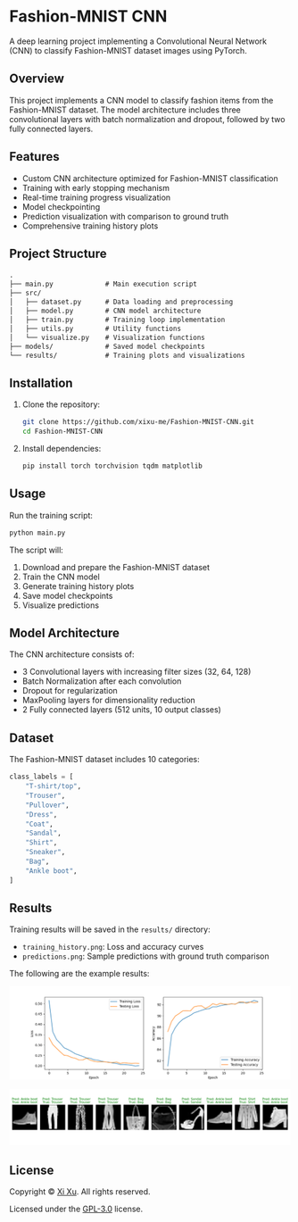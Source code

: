 # Fashion-MNIST CNN

A deep learning project implementing a Convolutional Neural Network (CNN) to classify Fashion-MNIST dataset images using PyTorch.

## Overview

This project implements a CNN model to classify fashion items from the Fashion-MNIST dataset. The model architecture includes three convolutional layers with batch normalization and dropout, followed by two fully connected layers.

## Features

- Custom CNN architecture optimized for Fashion-MNIST classification
- Training with early stopping mechanism
- Real-time training progress visualization
- Model checkpointing
- Prediction visualization with comparison to ground truth
- Comprehensive training history plots

## Project Structure

```plaintext
.
├── main.py             # Main execution script
├── src/
│   ├── dataset.py      # Data loading and preprocessing
│   ├── model.py        # CNN model architecture
│   ├── train.py        # Training loop implementation
│   ├── utils.py        # Utility functions
│   └── visualize.py    # Visualization functions
├── models/             # Saved model checkpoints
└── results/            # Training plots and visualizations
```

## Installation

1. Clone the repository:

    ```bash
    git clone https://github.com/xixu-me/Fashion-MNIST-CNN.git
    cd Fashion-MNIST-CNN
    ```

2. Install dependencies:

    ```bash
    pip install torch torchvision tqdm matplotlib
    ```

## Usage

Run the training script:

```bash
python main.py
```

The script will:

1. Download and prepare the Fashion-MNIST dataset
2. Train the CNN model
3. Generate training history plots
4. Save model checkpoints
5. Visualize predictions

## Model Architecture

The CNN architecture consists of:

- 3 Convolutional layers with increasing filter sizes (32, 64, 128)
- Batch Normalization after each convolution
- Dropout for regularization
- MaxPooling layers for dimensionality reduction
- 2 Fully connected layers (512 units, 10 output classes)

## Dataset

The Fashion-MNIST dataset includes 10 categories:

```python
class_labels = [
    "T-shirt/top",
    "Trouser",
    "Pullover",
    "Dress",
    "Coat",
    "Sandal",
    "Shirt",
    "Sneaker",
    "Bag",
    "Ankle boot",
]
```

## Results

Training results will be saved in the `results/` directory:

- `training_history.png`: Loss and accuracy curves
- `predictions.png`: Sample predictions with ground truth comparison

The following are the example results:

![training_history](results/training_history.png)

![predictions](results/predictions.png)

## License

Copyright &copy; [Xi Xu](https://xi-xu.me). All rights reserved.

Licensed under the [GPL-3.0](LICENSE) license.  
